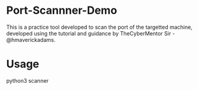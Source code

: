 # Port-Scannner-Demo
This is a practice tool developed to scan the port of the targetted machine, developed using the tutorial and guidance by TheCyberMentor Sir - @hmaverickadams.

# Usage
python3 scanner <ip>
